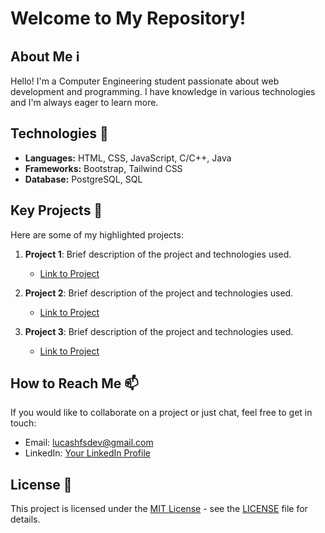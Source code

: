 # Welcome to My Repository!

## About Me ℹ️
Hello! I'm a Computer Engineering student passionate about web development and programming. I have knowledge in various technologies and I'm always eager to learn more.

## Technologies  🚀
- **Languages:** HTML, CSS, JavaScript, C/C++, Java
- **Frameworks:** Bootstrap, Tailwind CSS
- **Database:** PostgreSQL, SQL

## Key Projects 🌟
Here are some of my highlighted projects:

1. **Project 1**: Brief description of the project and technologies used.
   - [Link to Project](project_link)

2. **Project 2**: Brief description of the project and technologies used.
   - [Link to Project](project_link)

3. **Project 3**: Brief description of the project and technologies used.
   - [Link to Project](project_link)

## How to Reach Me 📫
If you would like to collaborate on a project or just chat, feel free to get in touch:
- Email: lucashfsdev@gmail.com
- LinkedIn: [Your LinkedIn Profile](https://www.linkedin.com/in/lucashfs/)

## License 📄
This project is licensed under the [MIT License](https://opensource.org/licenses/MIT) - see the [LICENSE](LICENSE) file for details.
